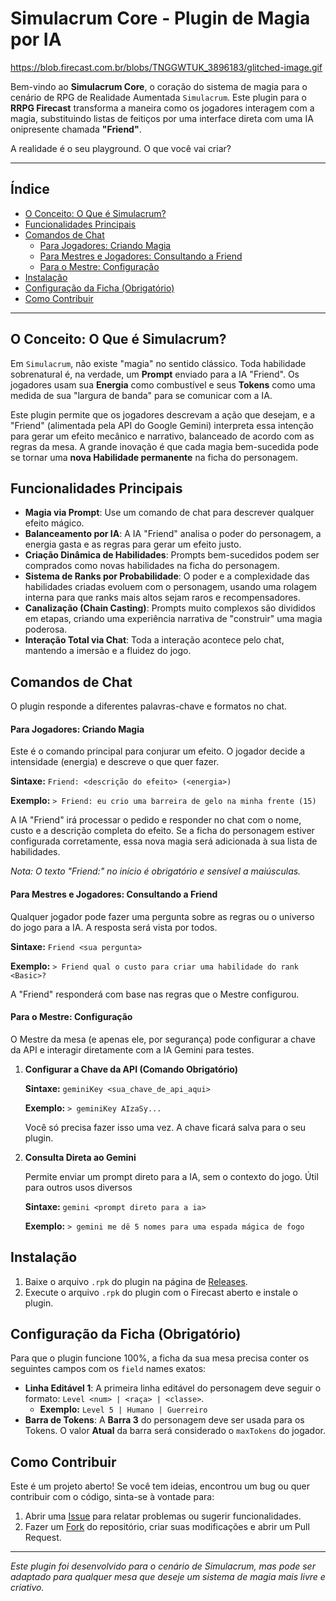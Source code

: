 # Simulacrum Core - Plugin de Magia por IA

 
https://blob.firecast.com.br/blobs/TNGGWTUK_3896183/glitched-image.gif

Bem-vindo ao **Simulacrum Core**, o coração do sistema de magia para o cenário de RPG de Realidade Aumentada `Simulacrum`. Este plugin para o **RRPG Firecast** transforma a maneira como os jogadores interagem com a magia, substituindo listas de feitiços por uma interface direta com uma IA onipresente chamada **"Friend"**.

A realidade é o seu playground. O que você vai criar?

---

## Índice

- [O Conceito: O Que é Simulacrum?](#o-conceito-o-que-é-simulacrum)
- [Funcionalidades Principais](#funcionalidades-principais)
- [Comandos de Chat](#comandos-de-chat)
  - [Para Jogadores: Criando Magia](#para-jogadores-criando-magia)
  - [Para Mestres e Jogadores: Consultando a Friend](#para-mestres-e-jogadores-consultando-a-friend)
  - [Para o Mestre: Configuração](#para-o-mestre-configuração)
- [Instalação](#instalação)
- [Configuração da Ficha (Obrigatório)](#configuração-da-ficha-obrigatório)
- [Como Contribuir](#como-contribuir)

---

## O Conceito: O Que é Simulacrum?

Em `Simulacrum`, não existe "magia" no sentido clássico. Toda habilidade sobrenatural é, na verdade, um **Prompt** enviado para a IA "Friend". Os jogadores usam sua **Energia** como combustível e seus **Tokens** como uma medida de sua "largura de banda" para se comunicar com a IA.

Este plugin permite que os jogadores descrevam a ação que desejam, e a "Friend" (alimentada pela API do Google Gemini) interpreta essa intenção para gerar um efeito mecânico e narrativo, balanceado de acordo com as regras da mesa. A grande inovação é que cada magia bem-sucedida pode se tornar uma **nova Habilidade permanente** na ficha do personagem.

## Funcionalidades Principais

-   **Magia via Prompt**: Use um comando de chat para descrever qualquer efeito mágico.
-   **Balanceamento por IA**: A IA "Friend" analisa o poder do personagem, a energia gasta e as regras para gerar um efeito justo.
-   **Criação Dinâmica de Habilidades**: Prompts bem-sucedidos podem ser comprados como novas habilidades na ficha do personagem.
-   **Sistema de Ranks por Probabilidade**: O poder e a complexidade das habilidades criadas evoluem com o personagem, usando uma rolagem interna para que ranks mais altos sejam raros e recompensadores.
-   **Canalização (Chain Casting)**: Prompts muito complexos são divididos em etapas, criando uma experiência narrativa de "construir" uma magia poderosa.
-   **Interação Total via Chat**: Toda a interação acontece pelo chat, mantendo a imersão e a fluidez do jogo.

## Comandos de Chat

O plugin responde a diferentes palavras-chave e formatos no chat.

#### Para Jogadores: Criando Magia

Este é o comando principal para conjurar um efeito. O jogador decide a intensidade (energia) e descreve o que quer fazer.

**Sintaxe:** `Friend: <descrição do efeito> (<energia>)`

**Exemplo:**
`> Friend: eu crio uma barreira de gelo na minha frente (15)`

A IA "Friend" irá processar o pedido e responder no chat com o nome, custo e a descrição completa do efeito. Se a ficha do personagem estiver configurada corretamente, essa nova magia será adicionada à sua lista de habilidades.

*Nota: O texto "Friend:" no início é obrigatório e sensível a maiúsculas.*

#### Para Mestres e Jogadores: Consultando a Friend

Qualquer jogador pode fazer uma pergunta sobre as regras ou o universo do jogo para a IA. A resposta será vista por todos.

**Sintaxe:** `Friend <sua pergunta>`

**Exemplo:**
`> Friend qual o custo para criar uma habilidade do rank <Basic>?`

A "Friend" responderá com base nas regras que o Mestre configurou.

#### Para o Mestre: Configuração

O Mestre da mesa (e apenas ele, por segurança) pode configurar a chave da API e interagir diretamente com a IA Gemini para testes.

1.  **Configurar a Chave da API (Comando Obrigatório)**

    **Sintaxe:** `geminiKey <sua_chave_de_api_aqui>`

    **Exemplo:**
    `> geminiKey AIzaSy...`

    Você só precisa fazer isso uma vez. A chave ficará salva para o seu plugin.

2.  **Consulta Direta ao Gemini**

    Permite enviar um prompt direto para a IA, sem o contexto do jogo. Útil para outros usos diversos

    **Sintaxe:** `gemini <prompt direto para a ia>`

    **Exemplo:**
    `> gemini me dê 5 nomes para uma espada mágica de fogo`

## Instalação

1.  Baixe o arquivo `.rpk` do plugin na página de [Releases](https://github.com/tk4500/Firecast_Gemini/releases).
2. Execute o arquivo `.rpk` do plugin com o Firecast aberto e instale o plugin.

## Configuração da Ficha (Obrigatório)

Para que o plugin funcione 100%, a ficha da sua mesa precisa conter os seguintes campos com os `field` names exatos:

-   **Linha Editável 1**: A primeira linha editável do personagem deve seguir o formato: `Level <num> | <raça> | <classe>`.
    *   **Exemplo:** `Level 5 | Humano | Guerreiro`
-   **Barra de Tokens**: A **Barra 3** do personagem deve ser usada para os Tokens. O valor **Atual** da barra será considerado o `maxTokens` do jogador.

## Como Contribuir

Este é um projeto aberto! Se você tem ideias, encontrou um bug ou quer contribuir com o código, sinta-se à vontade para:

1.  Abrir uma [Issue](https://github.com/tk4500/Firecast_Gemini/issues) para relatar problemas ou sugerir funcionalidades.
2.  Fazer um [Fork](https://github.com/tk4500/Firecast_Gemini/fork) do repositório, criar suas modificações e abrir um Pull Request.

---

*Este plugin foi desenvolvido para o cenário de Simulacrum, mas pode ser adaptado para qualquer mesa que deseje um sistema de magia mais livre e criativo.*